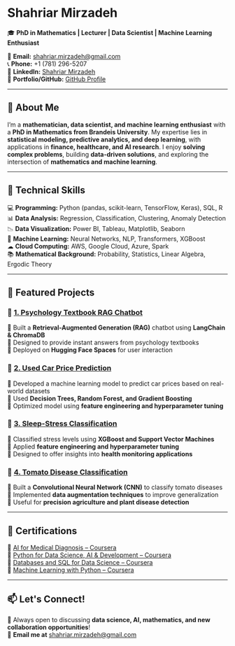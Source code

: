# **Shahriar Mirzadeh**  
🎓 **PhD in Mathematics | Lecturer | Data Scientist | Machine Learning Enthusiast**  

📧 **Email:** [shahriar.mirzadeh@gmail.com](mailto:shahriar.mirzadeh@gmail.com)  
📞 **Phone:** +1 (781) 296-5207  
🔗 **LinkedIn:** [Shahriar Mirzadeh](https://www.linkedin.com/in/shahriar-mirzadeh-4a90b861/)  
📂 **Portfolio/GitHub:** [GitHub Profile](https://github.com/shahriar-math1364/)  

---

## **👋 About Me**
I’m a **mathematician, data scientist, and machine learning enthusiast** with a **PhD in Mathematics from Brandeis University**. My expertise lies in **statistical modeling, predictive analytics, and deep learning**, with applications in **finance, healthcare, and AI research**. I enjoy **solving complex problems**, building **data-driven solutions**, and exploring the intersection of **mathematics and machine learning**.

---

## **🔧 Technical Skills**
💻 **Programming:** Python (pandas, scikit-learn, TensorFlow, Keras), SQL, R  
📊 **Data Analysis:** Regression, Classification, Clustering, Anomaly Detection  
📉 **Data Visualization:** Power BI, Tableau, Matplotlib, Seaborn  
🤖 **Machine Learning:** Neural Networks, NLP, Transformers, XGBoost  
☁ **Cloud Computing:** AWS, Google Cloud, Azure, Spark  
📚 **Mathematical Background:** Probability, Statistics, Linear Algebra, Ergodic Theory  

---

## **🚀 Featured Projects**
### 📌 [1. Psychology Textbook RAG Chatbot](https://github.com/shahriar-math1364/data-science-/tree/main/Psychology_Chatbot)
🔹 Built a **Retrieval-Augmented Generation (RAG)** chatbot using **LangChain & ChromaDB**  
🔹 Designed to provide instant answers from psychology textbooks  
🔹 Deployed on **Hugging Face Spaces** for user interaction  

### 📌 [2. Used Car Price Prediction](https://github.com/shahriar-math1364/data-science-/tree/main/Used_Car_Price_Prediction)
🔹 Developed a machine learning model to predict car prices based on real-world datasets  
🔹 Used **Decision Trees, Random Forest, and Gradient Boosting**  
🔹 Optimized model using **feature engineering and hyperparameter tuning**  

### 📌 [3. Sleep-Stress Classification](https://github.com/shahriar-math1364/data-science-/tree/main/Sleep_Stress_Classification)
🔹 Classified stress levels using **XGBoost and Support Vector Machines**  
🔹 Applied **feature engineering and hyperparameter tuning**  
🔹 Designed to offer insights into **health monitoring applications**  

### 📌 [4. Tomato Disease Classification](https://github.com/shahriar-math1364/data-science-/tree/main/Tomato_Disease_Classification)
🔹 Built a **Convolutional Neural Network (CNN)** to classify tomato diseases  
🔹 Implemented **data augmentation techniques** to improve generalization  
🔹 Useful for **precision agriculture and plant disease detection**  

---

## **📜 Certifications**
📌 [AI for Medical Diagnosis – Coursera](https://www.coursera.org/account/accomplishments/verify/M8KPHRP2X49R)  
📌 [Python for Data Science, AI & Development – Coursera](https://www.coursera.org/account/accomplishments/certificate/9KTPV6X78R4E)  
📌 [Databases and SQL for Data Science – Coursera](https://www.coursera.org/account/accomplishments/certificate/AUSZGZXG8KZ2)  
📌 [Machine Learning with Python – Coursera](https://www.coursera.org/account/accomplishments/certificate/PKSDBTXUA33N)  

---

## **📫 Let's Connect!**
💬 Always open to discussing **data science, AI, mathematics, and new collaboration opportunities**!  
📧 **Email me at** [shahriar.mirzadeh@gmail.com](mailto:shahriar.mirzadeh@gmail.com)  
